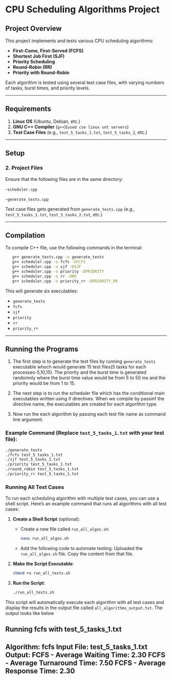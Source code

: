 
# CPU Scheduling Algorithms Project

## Project Overview
This project implements and tests various CPU scheduling algorithms:
- **First-Come, First-Served (FCFS)**
- **Shortest Job First (SJF)**
- **Priority Scheduling**
- **Round-Robin (RR)**
- **Priority with Round-Robin**

Each algorithm is tested using several test case files, with varying numbers of tasks, burst times, and priority levels.

---

## Requirements
1. **Linux OS** (Ubuntu, Debian, etc.)
2. **GNU C++ Compiler** (`g++`)(`used cse linux unt servers`)
3. **Test Case Files** (e.g., `test_5_tasks_1.txt`, `test_5_tasks_2`, etc.)

---

## Setup

### 2. Project Files
Ensure that the following files are in the same directory:

-`scheduler.cpp`

-`generate_tests.cpp`

Test case files gets generated from `generate_tests.cpp`  (e.g., `test_5_tasks_1.txt`, `test_5_tasks_2.txt`, etc.)

---

## Compilation

To compile C++ file, use the following commands in the terminal:

```bash
   g++ generate_tests.cpp -o generate_tests
   g++ scheduler.cpp -o fcfs -DFCFS
   g++ scheduler.cpp -o sjf -DSJF
   g++ scheduler.cpp -o priority -DPRIORITY
   g++ scheduler.cpp -o rr -DRR
   g++ scheduler.cpp -o priority_rr -DPRIORITY_RR
```

This will generate six executables:
- `generate_tests`
- `fcfs`
- `sjf`
- `priority`
- `rr`
- `priority_rr`

---

## Running the Programs

1. The first step is to generate the test files by running `generate_tests` executable whoch would generate 15 test files(5 tasks for each processes-5,10,15). The priority and the burst time is generated randomnly where the burst time value would be from 5 to 50 ms and the priority would be from 1 to 15.

2. The next step is to run the scheduler file which has the conditional main executables written using if directives. When we compile by passinf the directive name, the executables are created for each algorithm type.

3. Now run the each algorithm by passing each test file name as command line argument.

### Example Command (Replace `test_5_tasks_1.txt` with your test file):
```bash
./generate_tests
./fcfs test_5_tasks_1.txt
./sjf test_5_tasks_1.txt
./priority test_5_tasks_1.txt
./round_robin test_5_tasks_1.txt
./priority_rr test_5_tasks_1.txt
```

### Running All Test Cases
To run each scheduling algorithm with multiple test cases, you can use a shell script. Here’s an example command that runs all algorithms with all test cases:

1. **Create a Shell Script** (optional):
   - Create a new file called `run_all_algos.sh`:

     ```bash
     nano run_all_algos.sh
     ```

   - Add the following code to automate testing: Uploaded the `run_all_algos.sh` file. Copy the content from that file.

2. **Make the Script Executable**:
   ```bash
   chmod +x run_all_tests.sh
   ```

3. **Run the Script**:
   ```bash
   ./run_all_tests.sh
   ```

This script will automatically execute each algorithm with all test cases and display the results in the output file called `all_algorithms_output.txt`. The output looks like below

Running fcfs with test_5_tasks_1.txt
----------------------------------------
Algorithm: fcfs
Input File: test_5_tasks_1.txt
Output:
FCFS - Average Waiting Time: 2.30
FCFS - Average Turnaround Time: 7.50
FCFS - Average Response Time: 2.30
----------------------------------------

